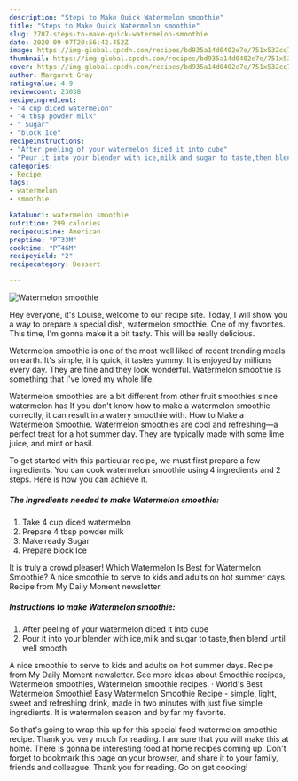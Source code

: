 ```yaml
---
description: "Steps to Make Quick Watermelon smoothie"
title: "Steps to Make Quick Watermelon smoothie"
slug: 2707-steps-to-make-quick-watermelon-smoothie
date: 2020-09-07T20:56:42.452Z
image: https://img-global.cpcdn.com/recipes/bd935a14d0402e7e/751x532cq70/watermelon-smoothie-recipe-main-photo.jpg
thumbnail: https://img-global.cpcdn.com/recipes/bd935a14d0402e7e/751x532cq70/watermelon-smoothie-recipe-main-photo.jpg
cover: https://img-global.cpcdn.com/recipes/bd935a14d0402e7e/751x532cq70/watermelon-smoothie-recipe-main-photo.jpg
author: Margaret Gray
ratingvalue: 4.9
reviewcount: 23038
recipeingredient:
- "4 cup diced watermelon"
- "4 tbsp powder milk"
- " Sugar"
- "block Ice"
recipeinstructions:
- "After peeling of your watermelon diced it into cube"
- "Pour it into your blender with ice,milk and sugar to taste,then blend until well smooth"
categories:
- Recipe
tags:
- watermelon
- smoothie

katakunci: watermelon smoothie 
nutrition: 299 calories
recipecuisine: American
preptime: "PT33M"
cooktime: "PT46M"
recipeyield: "2"
recipecategory: Dessert

---
```



![Watermelon smoothie](https://img-global.cpcdn.com/recipes/bd935a14d0402e7e/751x532cq70/watermelon-smoothie-recipe-main-photo.jpg)

Hey everyone, it's Louise, welcome to our recipe site. Today, I will show you a way to prepare a special dish, watermelon smoothie. One of my favorites. This time, I'm gonna make it a bit tasty. This will be really delicious.

Watermelon smoothie is one of the most well liked of recent trending meals on earth. It's simple, it is quick, it tastes yummy. It is enjoyed by millions every day. They are fine and they look wonderful. Watermelon smoothie is something that I've loved my whole life.

Watermelon smoothies are a bit different from other fruit smoothies since watermelon has If you don&#39;t know how to make a watermelon smoothie correctly, it can result in a watery smoothie with. How to Make a Watermelon Smoothie. Watermelon smoothies are cool and refreshing—a perfect treat for a hot summer day. They are typically made with some lime juice, and mint or basil.


To get started with this particular recipe, we must first prepare a few ingredients. You can cook watermelon smoothie using 4 ingredients and 2 steps. Here is how you can achieve it.

<!--inarticleads1-->

##### The ingredients needed to make Watermelon smoothie:

1. Take 4 cup diced watermelon
1. Prepare 4 tbsp powder milk
1. Make ready  Sugar
1. Prepare block Ice


It is truly a crowd pleaser! Which Watermelon Is Best for Watermelon Smoothie? A nice smoothie to serve to kids and adults on hot summer days. Recipe from My Daily Moment newsletter. 

<!--inarticleads2-->

##### Instructions to make Watermelon smoothie:

1. After peeling of your watermelon diced it into cube
1. Pour it into your blender with ice,milk and sugar to taste,then blend until well smooth


A nice smoothie to serve to kids and adults on hot summer days. Recipe from My Daily Moment newsletter. See more ideas about Smoothie recipes, Watermelon smoothies, Watermelon smoothie recipes. · World&#39;s Best Watermelon Smoothie! Easy Watermelon Smoothie Recipe - simple, light, sweet and refreshing drink, made in two minutes with just five simple ingredients. It is watermelon season and by far my favorite. 

So that's going to wrap this up for this special food watermelon smoothie recipe. Thank you very much for reading. I am sure that you will make this at home. There is gonna be interesting food at home recipes coming up. Don't forget to bookmark this page on your browser, and share it to your family, friends and colleague. Thank you for reading. Go on get cooking!
